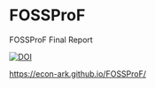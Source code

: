 # FOSSProF
FOSSProF Final Report 

[![DOI](https://zenodo.org/badge/856421106.svg)](https://doi.org/10.5281/zenodo.13910130)

https://econ-ark.github.io/FOSSProF/
